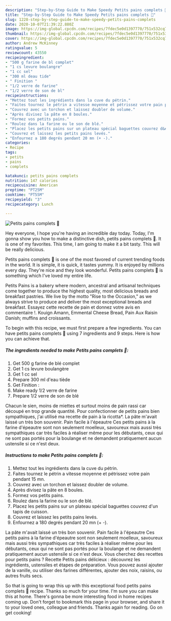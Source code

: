 ```yaml
---
description: "Step-by-Step Guide to Make Speedy Petits pains complets 🍞"
title: "Step-by-Step Guide to Make Speedy Petits pains complets 🍞"
slug: 1228-step-by-step-guide-to-make-speedy-petits-pains-complets
date: 2020-10-07T21:39:22.880Z
image: https://img-global.cpcdn.com/recipes/7fdec5e0d1397770/751x532cq70/petits-pains-complets-🍞-photo-principale-de-la-recette.jpg
thumbnail: https://img-global.cpcdn.com/recipes/7fdec5e0d1397770/751x532cq70/petits-pains-complets-🍞-photo-principale-de-la-recette.jpg
cover: https://img-global.cpcdn.com/recipes/7fdec5e0d1397770/751x532cq70/petits-pains-complets-🍞-photo-principale-de-la-recette.jpg
author: Andrew McKinney
ratingvalue: 5
reviewcount: 43550
recipeingredient:
- "500 g farine de bl complet"
- "1 cs levure boulangre"
- "1 cc sel"
- "300 ml deau tide"
- " Finition "
- "1/2 verre de farine"
- "1/2 verre de son de bl"
recipeinstructions:
- "Mettez tout les ingrédients dans la cuve du pétrin."
- "Faites tournez le pétrin a vitesse moyenne et pétrissez votre pain pendant 15 mn."
- "Couvrez avec un torchon et laissez doubler de volume."
- "Après divisez la pâte en 8 boules."
- "Formez vos petits pains."
- "Roulez dans la farine ou le son de blé."
- "Placez les petits pains sur un plateau spécial baguettes couvrez d&#39;un tapis de cuisson."
- "Couvrez et laissez les petits pains levés."
- "Enfournez a 180 degrés pendant 20 mn (+ -)."
categories:
- Recipe
tags:
- petits
- pains
- complets

katakunci: petits pains complets 
nutrition: 147 calories
recipecuisine: American
preptime: "PT25M"
cooktime: "PT55M"
recipeyield: "3"
recipecategory: Lunch

---
```



![Petits pains complets 🍞](https://img-global.cpcdn.com/recipes/7fdec5e0d1397770/751x532cq70/petits-pains-complets-🍞-photo-principale-de-la-recette.jpg)

Hey everyone, I hope you're having an incredible day today. Today, I'm gonna show you how to make a distinctive dish, petits pains complets 🍞. It is one of my favorites. This time, I am going to make it a bit tasty. This will be really delicious.

Petits pains complets 🍞 is one of the most favored of current trending foods in the world. It is simple, it is quick, it tastes yummy. It is enjoyed by millions every day. They're nice and they look wonderful. Petits pains complets 🍞 is something which I've loved my entire life.

Petits Pains is a bakery where modern, ancestral and artisanal techniques come together to produce the highest quality, most delicious breads and breakfast pastries. We live by the motto &#34;Rise to the Occasion,&#34; as we always strive to produce and deliver the most exceptional breads and breakfast. Essayez cette recette de pain et donnez votre avis en commentaire !. Kouign Amann, Emmental Cheese Bread, Pain Aux Raisin Danish; muffins and croissants.


To begin with this recipe, we must first prepare a few ingredients. You can have petits pains complets 🍞 using 7 ingredients and 9 steps. Here is how you can achieve that.

<!--inarticleads1-->

##### The ingredients needed to make Petits pains complets 🍞:

1. Get 500 g farine de blé complet
1. Get 1 cs levure boulangère
1. Get 1 cc sel
1. Prepare 300 ml d&#39;eau tiède
1. Get  Finition :
1. Make ready 1/2 verre de farine
1. Prepare 1/2 verre de son de blé


Chacun le sien, moins de miettes et surtout moins de pain rassi car découpé en trop grande quantité. Pour confectionner de petits pains bien sympathiques, j&#39;ai utilisé ma recette de pain à la ricotta*. La pâte m&#39;avait laissé un très bon souvenir. Pain facile à l&#39;épeautre Ces petits pains à la farine d&#39;épeautre sont non seulement moelleux, savoureux mais aussi très sympathiques car très faciles à réaliser même pour les débutants, ceux qui ne sont pas portés pour la boulange et ne demandent pratiquement aucun ustensile si ce n&#39;est deux. 

<!--inarticleads2-->

##### Instructions to make Petits pains complets 🍞:

1. Mettez tout les ingrédients dans la cuve du pétrin.
1. Faites tournez le pétrin a vitesse moyenne et pétrissez votre pain pendant 15 mn.
1. Couvrez avec un torchon et laissez doubler de volume.
1. Après divisez la pâte en 8 boules.
1. Formez vos petits pains.
1. Roulez dans la farine ou le son de blé.
1. Placez les petits pains sur un plateau spécial baguettes couvrez d&#39;un tapis de cuisson.
1. Couvrez et laissez les petits pains levés.
1. Enfournez a 180 degrés pendant 20 mn (+ -).


La pâte m&#39;avait laissé un très bon souvenir. Pain facile à l&#39;épeautre Ces petits pains à la farine d&#39;épeautre sont non seulement moelleux, savoureux mais aussi très sympathiques car très faciles à réaliser même pour les débutants, ceux qui ne sont pas portés pour la boulange et ne demandent pratiquement aucun ustensile si ce n&#39;est deux. Vous cherchez des recettes pour petits pains ? Recette Petits pains délicieux : découvrez les ingrédients, ustensiles et étapes de préparation. Vous pouvez aussi ajouter de la vanille, ou utiliser des farines différentes, ajouter des noix, raisins, ou autres fruits secs. 

So that is going to wrap this up with this exceptional food petits pains complets 🍞 recipe. Thanks so much for your time. I'm sure you can make this at home. There's gonna be more interesting food in home recipes coming up. Don't forget to bookmark this page in your browser, and share it to your loved ones, colleague and friends. Thanks again for reading. Go on get cooking!
